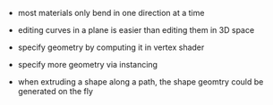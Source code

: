 - most materials only bend in one direction at a time
- editing curves in a plane is easier than editing them in 3D space

- specify geometry by computing it in vertex shader
- specify more geometry via instancing

- when extruding a shape along a path, the shape geomtry could be generated on the fly